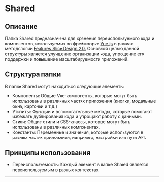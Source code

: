 # Shared

## Описание

Папка Shared предназначена для хранения переиспользуемого кода и компонентов, используемых во фреймворке [Vue.js](https://v3.ru.vuejs.org/) в рамках методологии [Features Slice Design 2.0.](https://feature-sliced.design/) Основной целью данной структуры является улучшение организации кода, упрощение его поддержки и повышение масштабируемости приложений.

## Структура папки

В папке Shared могут находиться следующие элементы:

- Компоненты: Общие Vue-компоненты, которые могут быть использованы в различных частях приложения (кнопки, модальные окна, карточки и т.д.)
- Утилиты: Функции и вспомогательные методы, которые помогают избежать дублирования кода и упрощают работу с данными.
- Стили: Общие стили и CSS-классы, которые могут быть использованы в различных компонентах.
- Константы: Переменные и значения, которые используются в разных частях приложения, например, настройки или пути API.

## Принципы использования

- Переиспользуемость: Каждый элемент в папке Shared является переиспользуемым в разных контекстах.

---
